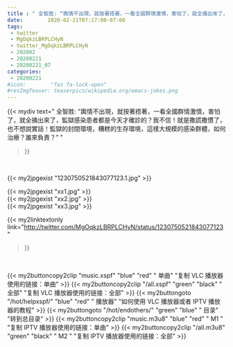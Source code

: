 ```yaml
---
title : " 全智胜: “輿情不出現，就按著捂著，一看全國群情激憤，害怕了，就全捅出來了，監獄感染患者都是今天才確診的？我不信！就是撒謊撒慣了，也不想說實話！監獄的封閉環境，糟糕的生存環境，這樣大規模的感染群體，如何治療？誰來負責？”  "
date:        2020-02-21T07:17:00-07:00
tags:
 - twitter
 - MgOqkzLBRPLCHyN
 - twitter_MgOqkzLBRPLCHyN
 - 202002
 - 20200221
 - 20200221_07
categories:
 - 20200221
#icon:        "fas fa-lock-open"
#resImgTeaser: teaserpics/wikipedia.org/emacs-jokes.png
---
```


{{< mydiv text=" 全智胜: “輿情不出現，就按著捂著，一看全國群情激憤，害怕了，就全捅出來了，監獄感染患者都是今天才確診的？我不信！就是撒謊撒慣了，也不想說實話！監獄的封閉環境，糟糕的生存環境，這樣大規模的感染群體，如何治療？誰來負責？”  "
>}}
<br>


 {{< my2jpgexist "1230750521843077123.1.jpg" >}}<br> 

{{< my2jpgexist "xx1.jpg" >}}<br>
{{< my2jpgexist "xx2.jpg" >}}<br>
{{< my2jpgexist "xx3.jpg" >}}<br>


{{< my2linktextonly link="http://twitter.com/MgOqkzLBRPLCHyN/status/1230750521843077123"
>}}


<br>

{{< my2buttoncopy2clip "music.xspf"        "blue"   "red"    " 单曲"  "复制 VLC 播放器使用的链接：单曲" >}} {{< my2buttoncopy2clip "/all.xspf"         "green"  "black"  " 全部"  "复制 VLC 播放器使用的链接：全部" >}} {{< my2buttongoto      "/hot/helpxspf/"    "blue"   "red"    " 播放器" "如何使用 VLC 播放器或者 IPTV 播放器的教程" >}} {{< my2buttongoto      "/hot/endothers/"   "green"  "blue"   " 目录"   "转到总目录" >}} {{< my2buttoncopy2clip "music.m3u8"        "blue"   "red"    " M1 "    "复制 IPTV 播放器使用的链接：单曲" >}} {{< my2buttoncopy2clip "/all.m3u8"         "green"  "black"  " M2 "    "复制 IPTV 播放器使用的链接：全部" >}} 
